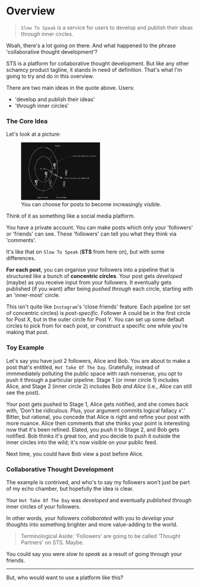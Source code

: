 # Overview

> `Slow To Speak` is a service for users to develop and publish their ideas *through* inner circles.

Woah, there's a lot going on there. And what happened to the phrase 'collaborative thought development'? 

STS is a platform for collaborative thought development. But like any other schamcy product tagline, it stands in need of definition. That's what I'm going to try and do in this overview.

There are two main ideas in the quote above. Users:
* 'develop and publish their ideas'
* '*through* inner circles'

### The Core Idea

Let's look at a picture:

<figure>
  <img
    src="images/../../../images/concentric-circles.png"
    alt="Depiction of how posts become progressively visible on Slow To Speak"
    width="50%"
  />

  <figcaption>
    You can choose for posts to become increasingly visible.
  </figcaption>
</figure>

Think of it as something like a social media platform.

You have a private account. You can make posts which only your 'followers' or 'friends' can see. These 'followers' can tell you what they think via 'comments'. 

It's like that on `Slow To Speak` (**STS** from here on), but with some differences.

**For each post**, you can organise your followers into a pipeline that is structured like a bunch of **concentric circles**. Your post gets *developed* (maybe) as you receive input from your followers. It eventually gets published (if you want) after being *pushed through* each circle, starting with an 'inner-most' circle.

This isn't quite like `Instagram`'s 'close friends' feature. Each pipeline (or set of concentric circles) is *post-specific*. Follower A could be in the first circle for Post X, but in the outer circle for Post Y. You can set up some default circles to pick from for each post, or construct a specific one while you're making that post.

### Toy Example

Let's say you have just 2 followers, Alice and Bob. You are about to make a post that's entitled, `Hot Take Of The Day`. Gratefully, instead of immmediately polluting the public space with rash nonsense, you opt to push it through a particular pipeline. Stage 1 (or inner circle 1) includes Alice, and Stage 2 (inner circle 2) includes Bob *and Alice* (i.e., Alice can still see the post). 

Your post gets pushed to Stage 1, Alice gets notified, and she comes back with, 'Don't be ridiculous. Plus, your argument commits logical fallacy $x$'.' Bitter, but rational, you concede that Alice is right and refine your post with more nuance. Alice then comments that she thinks your point is interesting now that it's been refined. Elated, you push it to Stage 2, and Bob gets notified. Bob thinks it's great too, and you decide to push it outside the inner circles into the wild; it's now visible on your public feed.

Next time, you could have Bob view a post before Alice.

### Collaborative Thought Development

The example is contrived, and who's to say my followers won't just be part of my echo chamber, but hopefully the idea is clear. 

Your `Hot Take Of The Day` was *developed* and eventually *published through* inner circles of your followers. 

In other words, your followers *collaborated* with you to *develop* your *thoughts* into something brighter and more value-adding to the world.

> Terminological Aside: 'Followers' are going to be called 'Thought Partners' on STS. Maybe.

You could say you were *slow to speak* as a result of going through your friends. 

---

But, who would want to use a platform like this?



